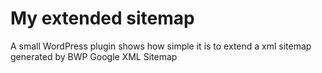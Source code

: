My extended sitemap
==

A small WordPress plugin shows how simple it is to extend a xml sitemap generated by BWP Google XML Sitemap
